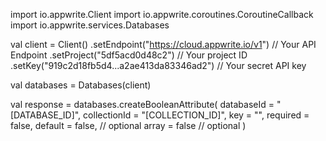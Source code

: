 import io.appwrite.Client
import io.appwrite.coroutines.CoroutineCallback
import io.appwrite.services.Databases

val client = Client()
    .setEndpoint("https://cloud.appwrite.io/v1") // Your API Endpoint
    .setProject("5df5acd0d48c2") // Your project ID
    .setKey("919c2d18fb5d4...a2ae413da83346ad2") // Your secret API key

val databases = Databases(client)

val response = databases.createBooleanAttribute(
    databaseId = "[DATABASE_ID]",
    collectionId = "[COLLECTION_ID]",
    key = "",
    required = false,
    default = false, // optional
    array = false // optional
)
